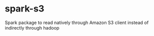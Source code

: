 # spark-s3

Spark package to read natively through Amazon S3 client instead of indirectly through hadoop
